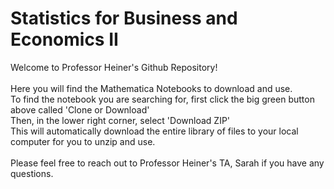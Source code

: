 # Statistics for Business and Economics II
Welcome to Professor Heiner's Github Repository! <br><br>
Here you will find the Mathematica Notebooks to download and use. <br>
To find the notebook you are searching for, first click the big green button above called 'Clone or Download' <br>
Then, in the lower right corner, select 'Download ZIP' <br>
This will automatically download the entire library of files to your local computer for you to unzip and use. <br>
<br>
Please feel free to reach out to Professor Heiner's TA, Sarah if you have any questions.
